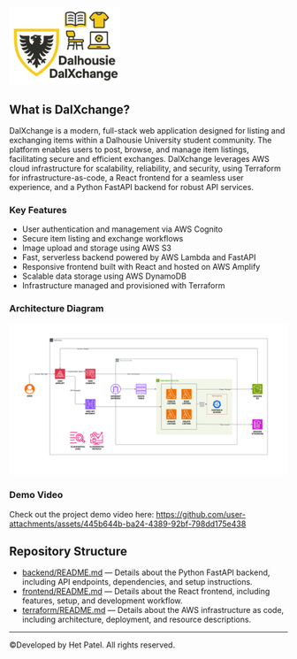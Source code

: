 <p align="left">
  <img src="frontend/src/assets/logos.png" alt="DalXchange Logo" width="200"/>
</p>

## What is DalXchange?

DalXchange is a modern, full-stack web application designed for listing and exchanging items within a Dalhousie University student community. The platform enables users to post, browse, and manage item listings, facilitating secure and efficient exchanges. DalXchange leverages AWS cloud infrastructure for scalability, reliability, and security, using Terraform for infrastructure-as-code, a React frontend for a seamless user experience, and a Python FastAPI backend for robust API services.

### Key Features

- User authentication and management via AWS Cognito
- Secure item listing and exchange workflows
- Image upload and storage using AWS S3
- Fast, serverless backend powered by AWS Lambda and FastAPI
- Responsive frontend built with React and hosted on AWS Amplify
- Scalable data storage using AWS DynamoDB
- Infrastructure managed and provisioned with Terraform

### Architecture Diagram

<p align="center">
  <img src="documentation/DalXchange.png" alt="DalXchange Architecture Diagram" width="800"/>
</p>

### Demo Video

Check out the project demo video here:
https://github.com/user-attachments/assets/445b644b-ba24-4389-92bf-798dd175e438

## Repository Structure

- [backend/README.md](backend/README.md) — Details about the Python FastAPI backend, including API endpoints, dependencies, and setup instructions.
- [frontend/README.md](frontend/README.md) — Details about the React frontend, including features, setup, and development workflow.
- [terraform/README.md](terraform/README.md) — Details about the AWS infrastructure as code, including architecture, deployment, and resource descriptions.

---

©Developed by Het Patel. All rights reserved.
